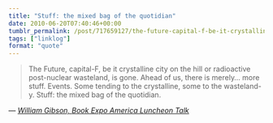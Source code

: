 ```yaml
---
title: "Stuff: the mixed bag of the quotidian"
date: 2010-06-20T07:40:46+00:00
tumblr_permalink: /post/717659127/the-future-capital-f-be-it-crystalline-city-on
tags: ["linklog"]
format: "quote"
---
```


> The Future, capital-F, be it crystalline city on the hill or radioactive post-nuclear wasteland, is gone. Ahead of us, there is merely… more stuff. Events. Some tending to the crystalline, some to the wasteland-y. Stuff: the mixed bag of the quotidian.

— <cite>[William Gibson, _Book Expo America Luncheon Talk_](https://www.goodreads.com/book/show/11890817-distrust-that-particular-flavor)</cite>
